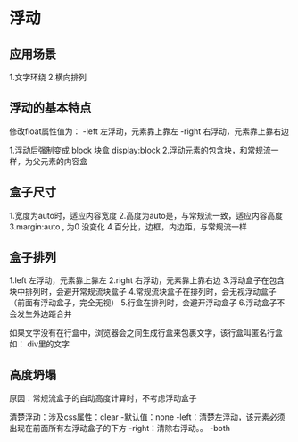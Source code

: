 # 浮动

## 应用场景
1.文字环绕
2.横向排列

## 浮动的基本特点
修改float属性值为：
-left 左浮动，元素靠上靠左
-right 右浮动，元素靠上靠右边

1.浮动后强制变成 block  块盒 display:block
2.浮动元素的包含块，和常规流一样，为父元素的内容盒

## 盒子尺寸
1.宽度为auto时，适应内容宽度
2.高度为auto是，与常规流一致，适应内容高度
3.margin:auto , 为0 没变化
4.百分比，边框，内边距，与常规流一样

## 盒子排列
1.left 左浮动，元素靠上靠左
2.right 右浮动，元素靠上靠右边
3.浮动盒子在包含块中排列时，会避开常规流块盒子
4.常规流块盒子在排列时，会无视浮动盒子（前面有浮动盒子，完全无视）
5.行盒在排列时，会避开浮动盒子
6.浮动盒子不会发生外边距合并

如果文字没有在行盒中，浏览器会之间生成行盒来包裹文字，该行盒叫匿名行盒
如： div里的文字

## 高度坍塌
原因：常规流盒子的自动高度计算时，不考虑浮动盒子

清楚浮动：涉及css属性：clear
-默认值：none
-left：清楚左浮动，该元素必须出现在前面所有左浮动盒子的下方
-right：清除右浮动。。
-both